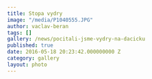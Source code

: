 ```yaml
---
title: Stopa vydry
image: "/media/P1040555.JPG"
author: vaclav-beran
tags: []
gallery: /news/pocitali-jsme-vydry-na-dacicku
published: true
date: 2016-05-18 20:23:42.000000000 Z
category: gallery
layout: photo
---
```

